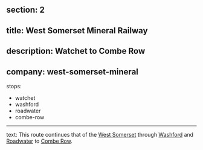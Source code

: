section: 2
----
title: West Somerset Mineral Railway
----
description: Watchet to Combe Row
----
company: west-somerset-mineral
----
stops:
- watchet
- washford
- roadwater
- combe-row
----
text: This route continues that of the [West Somerset](/routes/taunton-to-watchet) through [Washford](/station/washford) and [Roadwater](/stations/roadwater) to [Combe Row](/stations/combe-row).
